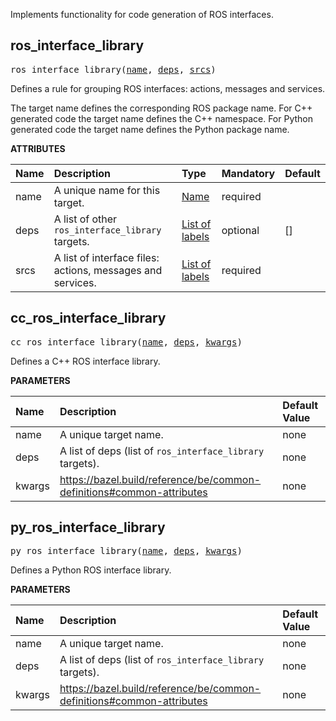<!-- Generated with Stardoc: http://skydoc.bazel.build -->

 Implements functionality for code generation of ROS interfaces.


<a id="ros_interface_library"></a>

## ros_interface_library

<pre>
ros_interface_library(<a href="#ros_interface_library-name">name</a>, <a href="#ros_interface_library-deps">deps</a>, <a href="#ros_interface_library-srcs">srcs</a>)
</pre>

 Defines a rule for grouping ROS interfaces: actions, messages and services.

The target name defines the corresponding ROS package name.
For C++ generated code the target name defines the C++ namespace.
For Python generated code the target name defines the Python package name.


**ATTRIBUTES**


| Name  | Description | Type | Mandatory | Default |
| :------------- | :------------- | :------------- | :------------- | :------------- |
| <a id="ros_interface_library-name"></a>name |  A unique name for this target.   | <a href="https://bazel.build/docs/build-ref.html#name">Name</a> | required |  |
| <a id="ros_interface_library-deps"></a>deps |  A list of other <code>ros_interface_library</code> targets.   | <a href="https://bazel.build/docs/build-ref.html#labels">List of labels</a> | optional | [] |
| <a id="ros_interface_library-srcs"></a>srcs |  A list of interface files: actions, messages and services.   | <a href="https://bazel.build/docs/build-ref.html#labels">List of labels</a> | required |  |


<a id="cc_ros_interface_library"></a>

## cc_ros_interface_library

<pre>
cc_ros_interface_library(<a href="#cc_ros_interface_library-name">name</a>, <a href="#cc_ros_interface_library-deps">deps</a>, <a href="#cc_ros_interface_library-kwargs">kwargs</a>)
</pre>

 Defines a C++ ROS interface library.

**PARAMETERS**


| Name  | Description | Default Value |
| :------------- | :------------- | :------------- |
| <a id="cc_ros_interface_library-name"></a>name |  A unique target name.   |  none |
| <a id="cc_ros_interface_library-deps"></a>deps |  A list of deps (list of <code>ros_interface_library</code> targets).   |  none |
| <a id="cc_ros_interface_library-kwargs"></a>kwargs |  https://bazel.build/reference/be/common-definitions#common-attributes   |  none |


<a id="py_ros_interface_library"></a>

## py_ros_interface_library

<pre>
py_ros_interface_library(<a href="#py_ros_interface_library-name">name</a>, <a href="#py_ros_interface_library-deps">deps</a>, <a href="#py_ros_interface_library-kwargs">kwargs</a>)
</pre>

 Defines a Python ROS interface library.

**PARAMETERS**


| Name  | Description | Default Value |
| :------------- | :------------- | :------------- |
| <a id="py_ros_interface_library-name"></a>name |  A unique target name.   |  none |
| <a id="py_ros_interface_library-deps"></a>deps |  A list of deps (list of <code>ros_interface_library</code> targets).   |  none |
| <a id="py_ros_interface_library-kwargs"></a>kwargs |  https://bazel.build/reference/be/common-definitions#common-attributes   |  none |


